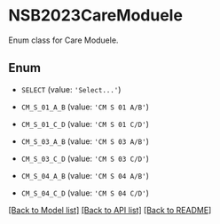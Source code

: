 # NSB2023CareModuele

Enum class for Care Moduele.

## Enum

* `SELECT` (value: `'Select...'`)

* `CM_S_01_A_B` (value: `'CM S 01 A/B'`)

* `CM_S_01_C_D` (value: `'CM S 01 C/D'`)

* `CM_S_03_A_B` (value: `'CM S 03 A/B'`)

* `CM_S_03_C_D` (value: `'CM S 03 C/D'`)

* `CM_S_04_A_B` (value: `'CM S 04 A/B'`)

* `CM_S_04_C_D` (value: `'CM S 04 C/D'`)

[[Back to Model list]](../README.md#documentation-for-models) [[Back to API list]](../README.md#documentation-for-api-endpoints) [[Back to README]](../README.md)


